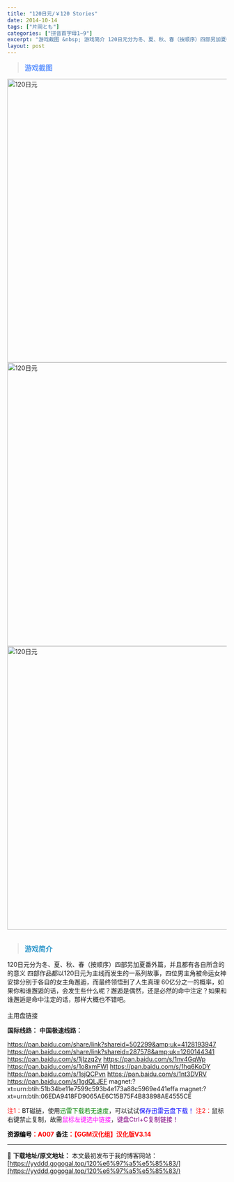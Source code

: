 ```yaml
---
title: "120日元/￥120 Stories"
date: 2014-10-14
tags: ["片岡とも"]
categories: ["拼音首字母1~9"]
excerpt: "游戏截图 &nbsp; 游戏简介 120日元分为冬、夏、秋、春（按顺序）四部另加夏番外篇，并且都有各自所含的的意义 四部作品都以120日元为主线而发生的一系列故事，四位男主角被命运女神安排分别于各自的女主角邂逅，而最终领悟到了人生真理 60亿分之一的概率，如果你和谁邂逅的话，会发生些什么呢？邂逅是偶&hellip;"
layout: post
---
```


<blockquote><b><span style="font-size: 12pt; color: #6699ff;">游戏截图</span></b></blockquote>
<div><img title="点击放大" src="https://yyddd.gogogal.top/wp-content/uploads/2025/04/20250410_67f79123c1788.webp" alt="120日元" width="650" /></div>
<div><img title="点击放大" src="https://yyddd.gogogal.top/wp-content/uploads/2025/04/20250410_67f791250c146.webp" alt="120日元" width="650" /></div>
<div><img title="点击放大" src="https://yyddd.gogogal.top/wp-content/uploads/2025/04/20250410_67f791266c04c.webp" alt="120日元" width="650" /></div>
&nbsp;
<blockquote><b><span style="font-size: 12pt; color: #3399cc;">游戏简介</span></b></blockquote>
<div>120日元分为冬、夏、秋、春（按顺序）四部另加夏番外篇，并且都有各自所含的的意义
四部作品都以120日元为主线而发生的一系列故事，四位男主角被命运女神安排分别于各自的女主角邂逅，而最终领悟到了人生真理
60亿分之一的概率，如果你和谁邂逅的话，会发生些什么呢？邂逅是偶然，还是必然的命中注定？如果和谁邂逅是命中注定的话，那样大概也不错吧。</div>
&nbsp;
<div class="panel panel-primary">
<div class="panel-heading">主用盘链接</div>
<div class="panel-body">

<b>国际线路：</b>
<b>中国极速线路：</b>

<!--wechatfans start-->

https://pan.baidu.com/share/link?shareid=502299&amp;uk=4128193947
https://pan.baidu.com/share/link?shareid=287578&amp;uk=1260144341
https://pan.baidu.com/s/1jIzzq2y
https://pan.baidu.com/s/1nv4GqWp
https://pan.baidu.com/s/1o8xmFWI
https://pan.baidu.com/s/1hq6KoDY
https://pan.baidu.com/s/1sjQCPvn
https://pan.baidu.com/s/1nt3DVRV
https://pan.baidu.com/s/1gdQLJEF
magnet:?xt=urn:btih:51b34be11e7599c593b4e173a88c5969e441effa
magnet:?xt=urn:btih:06EDA9418FD9065AE6C15B75F4B83898AE4555CE

<!--wechatfans end-->
<span style="color: #ff0000;">注1：</span>BT磁链，使用<span style="color: #008000;">迅雷下载若无速度</span>，可以试试<span style="color: #0000ff;">保存迅雷云盘下载！</span>
<span style="color: #ff0000;">注2：</span>鼠标右键禁止复制，故需<span style="color: #ff00ff;">鼠标左键选中链接</span>，<span style="color: #800080;">键盘Ctrl+C复制链接！</span>

</div>
<div class="panel-footer"><span style="color: #ff0000;"><b><span style="color: #000000;">资源编号</span>：A007</b></span>
<span style="color: #ff0000;"><b><span style="color: #000000;">备注</span>：【GGM汉化组】汉化版V3.14</b></span></div>
</div>

---
📖 **下载地址/原文地址：** 本文最初发布于我的博客网站：[https://yyddd.gogogal.top/120%e6%97%a5%e5%85%83/](https://yyddd.gogogal.top/120%e6%97%a5%e5%85%83/)

